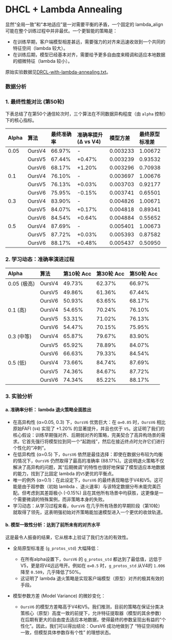 # DHCL + Lambda Annealing

显然“全局一致”和“本地适应”是一对需要平衡的矛盾，一个固定的 lambda_align 可能在整个训练过程中并非最优。一个更智能的策略是：  

- 在训练早期，客户端模型相差甚远，需要强力的对齐来迅速收敛到一个共同的特征空间（lambda 较大）。
- 在训练后期，模型已经基本对齐，需要给予更多自由度来精调和适应本地数据的细微特征（lambda 较小）。

原始实验数据见[DRCL-with-lambda-annealing.txt](DRCL-with-lambda-annealing.txt)。

### 数据分析

### 1. 最终性能对比 (第50轮)

下表总结了在第50个通信轮次时，三个算法在不同数据异构程度（由 `alpha` 控制）下的核心指标。

| Alpha | 算法 | 最终准确率 | 准确率提升 (Δ vs V4) | 模型方差 | 最终原型标准差 |
| :--- | :--- | :--- | :--- | :--- | :--- |
| 0.05 | OursV4 | 66.97% | \- | 0.003233 | 1.00672 |
| | OursV5 | 67.44% | +0.47% | 0.003239 | 0.93532 |
| | OursV6 | 68.17% | +1.20% | 0.003296 | 0.70938 |
| 0.1 | OursV4 | 76.10% | \- | 0.003697 | 1.00676 |
| | OursV5 | 76.13% | +0.03% | 0.003703 | 0.92177 |
| | OursV6 | 75.95% | -0.15% | 0.003741 | 0.65501 |
| 0.3 | OursV4 | 83.90% | \- | 0.004826 | 1.00671 |
| | OursV5 | 84.07% | +0.17% | 0.004818 | 0.89341 |
| | OursV6 | 84.54% | +0.64% | 0.004884 | 0.55652 |
| 0.5 | OursV4 | 87.69% | \- | 0.005401 | 1.00673 |
| | OursV5 | 87.72% | +0.03% | 0.005393 | 0.87582 |
| | OursV6 | 88.17% | +0.48% | 0.005437 | 0.50950 |

### 2. 学习动态：准确率演进过程

| Alpha | 算法 | 第10轮 Acc | 第30轮 Acc | 第50轮 Acc |
| :--- | :--- | :--- | :--- | :--- |
| 0.05 (极高) | OursV4 | 49.73% | 62.37% | 66.97% |
| | OursV5 | 49.86% | 61.36% | 67.44% |
| | OursV6 | 50.93% | 63.65% | 68.17% |
| 0.1 (高) | OursV4 | 54.65% | 70.24% | 76.10% |
| | OursV5 | 53.31% | 71.02% | 76.13% |
| | OursV6 | 54.47% | 70.15% | 75.95% |
| 0.3 (中等) | OursV4 | 65.87% | 79.67% | 83.90% |
| | OursV5 | 65.92% | 78.89% | 84.07% |
| | OursV6 | 66.63% | 79.33% | 84.54% |
| 0.5 (低) | OursV4 | 73.66% | 84.74% | 87.69% |
| | OursV5 | 74.36% | 84.67% | 87.72% |
| | OursV6 | 74.34% | 85.22% | 88.17% |

### 3. 实验分析

#### a. 准确率分析： lambda 退火策略全面胜出

*   在高异构性 (α=0.05, 0.3) 下，`OursV6` 优势巨大：在 `α=0.05` 时，`OursV6` 相比原始FAFI (`V4`) 实现了 +1.20% 的显著提升，并且也优于 `V5`。这证明了我们的核心假设：训练早期强对齐、后期弱对齐的策略，完美契合了高异构场景的需求。它首先强行将模型拉到同一个“起跑线”，然后在接近终点时允许它们进行个性化的“冲刺”。
*   在低异构性 (α=0.5) 下，`OursV6` 依然是最佳选择：即使在数据分布较为均衡的情况下，`OursV6` 仍然取得了最高的准确率 (88.17%)。这说明退火策略不仅解决了高异构的问题，其“后期微调”的特性也很好地保留了模型适应本地数据的能力，找到了比固定 lambda 的`V5`更优的平衡点。
*   唯一的例外 (α=0.1)：在此设定下，`OursV6` 的最终表现略低于V4和V5。这可能是由于超参数（初始 lambda 、退火速率）与该特定数据分布未能完美匹配。但考虑到其差距极小 (-0.15%) 且在其他所有场景中均获胜，这更像是一个需要微调的特殊案例，而非策略本身的失败。
*   学习动态：从学习过程来看，`OursV6` 在几乎所有场景的早期阶段（第10轮）就取得了领先，这表明强初始对齐策略能加速模型进入一个更优的收敛轨道。

#### b. 模型一致性分析：达到了前所未有的对齐水平

这是最令人振奋的结果，它从根本上验证了我们方法的有效性。

*   全局原型标准差 (`g_protos_std`) 大幅降低：
    *   在所有alpha设置下，`OursV6` 的 `g_protos_std` 都达到了最低值，远低于V5，更是将V4远远甩开。例如在 `α=0.5` 时，`g_protos_std` 从V4的 `1.006` 降至 `0.509`，几乎降低了50%。
    *   这证明了 lambda 退火策略是实现客户端模型（原型）对齐的极其有效的手段。

*   模型参数方差 (Model Variance) 的微妙变化：
    *   `OursV6` 的模型方差略高于V4和V5。我们推测，目前的策略在保证分类决策核心（原型）高度一致的前提下，允许特征提取器（模型的其余参数）在后期有更大的自由度去适应本地数据，使得最终的参数呈现出有益的“个性化”。因此，我们可以得出结论：OursV6 成功地做到了 “特征空间结构一致，但模型具体参数存有个性” 的理想状态。